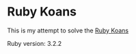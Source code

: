 # Ruby Koans

This is my attempt to solve the [Ruby Koans](https://www.rubykoans.com/)

Ruby version: 3.2.2